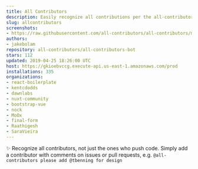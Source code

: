 ```yaml
---
title: All Contributors
description: Easily recognize all contributions per the all-contributors spec
slug: allcontributors
screenshots:
- https://raw.githubusercontent.com/all-contributors/all-contributors/master/docs/assets/bot-usage.png
authors:
- jakebolam
repository: all-contributors/all-contributors-bot
stars: 112
updated: 2019-04-25 18:26:00 UTC
host: https://gkioebvccg.execute-api.us-east-1.amazonaws.com/prod
installations: 335
organizations:
- react-boilerplate
- kentcdodds
- dawnlabs
- nuxt-community
- bootstrap-vue
- nock
- MoOx
- final-form
- Raathigesh
- SaraVieira
---
```


✨ Recognize all contributors, not just the ones who push code. Simply add a contributor with comments on issues or pull requests, e.g. `@all-contributors please add @tbenning for design`
